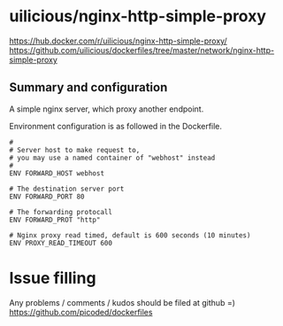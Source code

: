 # uilicious/nginx-http-simple-proxy

https://hub.docker.com/r/uilicious/nginx-http-simple-proxy/
https://github.com/uilicious/dockerfiles/tree/master/network/nginx-http-simple-proxy

## Summary and configuration
A simple nginx server, which proxy another endpoint.

Environment configuration is as followed in the Dockerfile.

``` 
#
# Server host to make request to, 
# you may use a named container of "webhost" instead
#
ENV FORWARD_HOST webhost

# The destination server port
ENV FORWARD_PORT 80

# The forwarding protocall
ENV FORWARD_PROT "http"

# Nginx proxy read timed, default is 600 seconds (10 minutes)
ENV PROXY_READ_TIMEOUT 600
```

# Issue filling

Any problems / comments / kudos should be filed at github =)
https://github.com/picoded/dockerfiles

